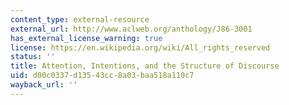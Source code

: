 ```yaml
---
content_type: external-resource
external_url: http://www.aclweb.org/anthology/J86-3001
has_external_license_warning: true
license: https://en.wikipedia.org/wiki/All_rights_reserved
status: ''
title: Attention, Intentions, and the Structure of Discourse
uid: d00c0337-d135-43cc-8a03-baa518a110c7
wayback_url: ''
---
```

